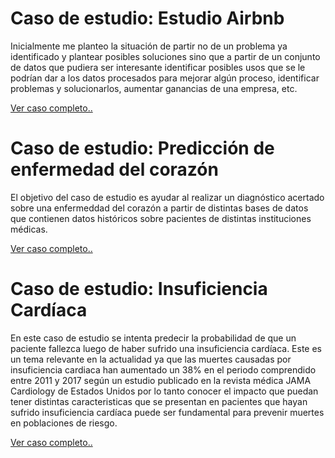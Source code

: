 # Caso de estudio: Estudio Airbnb

Inicialmente me planteo la situación de partir no de un problema ya identificado y plantear posibles soluciones sino que a partir de un conjunto de datos que pudiera ser interesante identificar posibles usos que se le podrían dar a los datos procesados para mejorar algún proceso, identificar problemas y solucionarlos, aumentar ganancias de una empresa, etc. 

<a href="Airbnb/index.html">Ver caso completo..</a>

# Caso de estudio: Predicción de enfermedad del corazón

El objetivo del caso de estudio es ayudar al realizar un diagnóstico acertado sobre 
una enfermeddad del corazón a partir de distintas bases de datos que contienen datos 
históricos sobre pacientes de distintas instituciones médicas.

<a href="heartdisease/index.html">Ver caso completo..</a>


# Caso de estudio: Insuficiencia Cardíaca

En este caso de estudio se intenta predecir la probabilidad de que un paciente fallezca luego de haber sufrido una insuficiencia cardíaca.
Este es un tema relevante en la actualidad ya que las muertes causadas por insuficiencia cardiaca han aumentado un 38% en el periodo comprendido 
entre 2011 y 2017 según un estudio publicado en la revista médica JAMA Cardiology de Estados Unidos por lo tanto conocer el impacto que puedan tener distintas 
caracteristicas que se presentan en pacientes que hayan sufrido insuficiencia cardíaca puede ser fundamental para prevenir muertes en poblaciones de riesgo.

<a href="heartfailure/index.html">Ver caso completo..</a>

